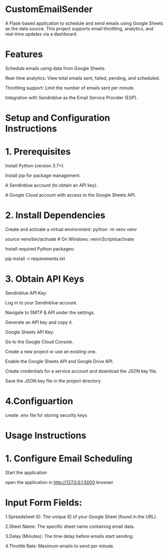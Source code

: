 # CustomEmailSender
A Flask-based application to schedule and send emails using Google Sheets as the data source. 
This project supports email throttling, analytics, and real-time updates via a dashboard.
# Features
Schedule emails using data from Google Sheets.

Real-time analytics: View total emails sent, failed, pending, and scheduled.

Throttling support: Limit the number of emails sent per minute.

Integration with Sendinblue as the Email Service Provider (ESP).

# Setup and Configuration Instructions
# 1. Prerequisites
   
Install Python (version 3.7+).

Install pip for package management.

A Sendinblue account (to obtain an API key).

A Google Cloud account with access to the Google Sheets API.
# 2. Install Dependencies
Create and activate a virtual environment:
python -m venv venv

source venv/bin/activate  # On Windows: venv\Scripts\activate

Install required Python packages:

pip install -r requirements.txt
# 3. Obtain API Keys
Sendinblue API Key:

Log in to your Sendinblue account.

Navigate to SMTP & API under the settings.

Generate an API key and copy it.

Google Sheets API Key:

Go to the Google Cloud Console.

Create a new project or use an existing one.

Enable the Google Sheets API and Google Drive API.

Create credentials for a service account and download the JSON key file.

Save the JSON key file in the project directory
# 4.Configuartion
create .env file for storing secutity keys
# Usage Instructions
# 1. Configure Email Scheduling
Start the application

open the application in http://127.0.0.1:5000 browser
# Input Form Fields:
1.Spreadsheet ID: The unique ID of your Google Sheet (found in the URL).

2.Sheet Name: The specific sheet name containing email data.

3.Delay (Minutes): The time delay before emails start sending.

4.Throttle Rate: Maximum emails to send per minute.
